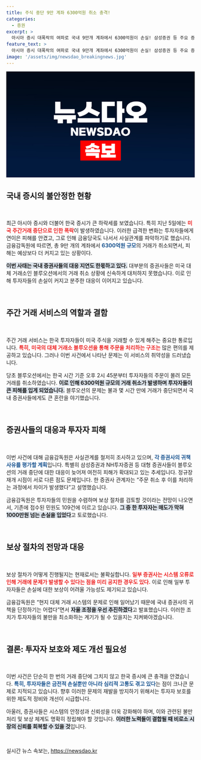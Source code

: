 ```yaml
---
title: 주식 중단 9만 계좌 6300억원 취소 충격!
categories:
  - 증권
excerpt: >
  아시아 증시 대폭락의 여파로 국내 9만개 계좌에서 6300억원이 손실! 삼성증권 등 주요 증권사의 대응 지연으로 투자자 불만이 폭주하고, 보상 가능성은 불투명합니다. 과연 누구에게 책임이?
feature_text: >
  아시아 증시 대폭락의 여파로 국내 9만개 계좌에서 6300억원이 손실! 삼성증권 등 주요 증권사의 대응 지연으로 투자자 불만이 폭주하고, 보상 가능성은 불투명합니다. 과연 누구에게 책임이?
image: '/assets/img/newsdao_breakingnews.jpg'
---
```


<p><img src="/assets/img/newsdao_breakingnews.jpg" alt="koreaapp 속보" /></p>

<h2 data-ke-size="size26">국내 증시의 불안정한 현황</h2>

<p data-ke-size="size16">&nbsp;</p>

<p>최근 아시아 증시와 더불어 한국 증시가 큰 하락세를 보였습니다. 특히 지난 5일에는 <b><span style="color: #ee2323;">미국 주간거래 중단으로 인한 폭락</span></b>이 발생하였습니다. 이러한 급격한 변화는 투자자들에게 연이은 피해를 안겼고, 그로 인해 금융당국도 나서서 사실관계를 파악하기로 했습니다. 금융감독원에 따르면, 총 9만 개의 계좌에서 <b><span style="color: #1a5490;">6300억원 규모</span></b>의 거래가 취소되면서, 피해는 예상보다 더 커지고 있는 상황이다. </p>

<p><b><span style="background-color: #21538527;">이번 사태는 국내 증권사들의 대응 지연도 한몫하고 있다.</span></b> 대부분의 증권사들은 미국 대체 거래소인 블루오션에서의 거래 취소 상황에 신속하게 대처하지 못했습니다. 이로 인해 투자자들의 손실이 커지고 분주한 대응이 이어지고 있습니다. </p>

<p data-ke-size="size16">&nbsp;</p>

<h2 data-ke-size="size26">주간 거래 서비스의 역할과 결함</h2>

<p data-ke-size="size16">&nbsp;</p>

<p>주간 거래 서비스는 한국 투자자들이 미국 주식을 거래할 수 있게 해주는 중요한 통로입니다. <b><span style="color: #ee2323;">특히, 미국의 대체 거래소 블루오션을 통해 주문을 처리하는 구조는</span></b> 많은 편의를 제공하고 있습니다. 그러나 이번 사건에서 나타난 문제는 이 서비스의 취약성을 드러냈습니다. </p>

<p>당초 블루오션에서는 한국 시간 기준 오후 2시 45분부터 투자자들의 주문이 몰려 모든 거래를 취소하였습니다. <b><span style="background-color: #21538527;">이로 인해 6300억원 규모의 거래 취소가 발생하며 투자자들이 큰 피해를 입게 되었습니다.</span></b> 블루오션의 문제는 불과 몇 시간 만에 거래가 중단되면서 국내 증권사들에게도 큰 혼란을 야기했습니다.</p>

<p data-ke-size="size16">&nbsp;</p>

<h2 data-ke-size="size26">증권사들의 대응과 투자자 피해</h2>

<p data-ke-size="size16">&nbsp;</p>

<p>이번 사건에 대해 금융감독원은 사실관계를 철저히 조사하고 있으며, <b><span style="color: #1a5490;">각 증권사의 귀책 사유를 평가할 계획</span></b>입니다. 특별히 삼성증권과 NH투자증권 등 대형 증권사들이 블루오션의 거래 중단에 대한 대응이 늦어져 여전히 피해가 확대되고 있는 추세입니다. 정규장 재개 시점이 서로 다른 점도 문제입니다. 한 증권사 관계자는 “주문 취소 후 이를 처리하는 과정에서 차이가 발생했다”고 설명했습니다.</p>

<p>금융감독원은 투자자들의 민원을 수렴하며 보상 절차를 검토할 것이라는 전망이 나오면서, 기존에 접수된 민원도 109건에 이르고 있습니다. <b><span style="background-color: #21538527;">그 중 한 투자자는 매도가 막혀 1000만원 넘는 손실을 입었다</span></b>고 토로했습니다. </p>

<p data-ke-size="size16">&nbsp;</p>

<h2 data-ke-size="size26">보상 절차의 전망과 대응</h2>

<p data-ke-size="size16">&nbsp;</p>

<p>보상 절차가 어떻게 진행될지는 현재로서는 불확실합니다. <b><span style="color: #ee2323;">일부 증권사는 시스템 오류로 인해 거래에 문제가 발생할 수 있다는 점을 미리 공지한 경우도 있다.</span></b> 이로 인해 일부 투자자들은 손실에 대한 보상이 어려울 가능성도 제기되고 있습니다. </p>

<p>금융감독원은 “현지 대체 거래 시스템의 문제로 인해 일어났기 때문에 국내 증권사의 귀책을 단정하기는 어렵다”면서 <b><span style="background-color: #21538527;">자율 조정을 우선 추진하겠다</span></b>고 발표했습니다. 이러한 조치가 투자자들의 불만을 최소화하는 계기가 될 수 있을지는 지켜봐야겠습니다.</p>

<p data-ke-size="size16">&nbsp;</p>

<h2 data-ke-size="size26">결론: 투자자 보호와 제도 개선 필요성</h2>

<p data-ke-size="size16">&nbsp;</p>

<p>이번 사건은 단순히 한 번의 거래 중단에 그치지 않고 한국 증시에 큰 충격을 안겼습니다. <b><span style="color: #1a5490;">특히, 투자자들은 금전적 손실뿐만 아니라 심리적 고통도 겪고 있다</span></b>는 점이 크나큰 문제로 지적되고 있습니다. 향후 이러한 문제의 재발을 방지하기 위해서는 투자자 보호를 위한 제도적 정비와 개선이 시급합니다.</p>

<p>아울러, 증권사들은 시스템의 안정성과 신뢰성을 더욱 강화해야 하며, 이와 관련된 불만 처리 및 보상 체계도 명확히 정립해야 할 것입니다. <b><span style="background-color: #21538527;">이러한 노력들이 결합될 때 비로소 시장의 신뢰를 회복할 수 있을 것</span></b>입니다. </p>

<p data-ke-size="size16">&nbsp;</p>
실시간 뉴스 속보는, <a href="https://newsdao.kr" rel="dofollow">https://newsdao.kr</a>


